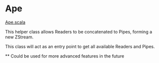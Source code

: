 # Ape

[Ape.scala](/src/main/scala/com/libertexgroup/ape/Ape.scala)

This helper class allows Readers to be concatenated to Pipes, forming a new ZStream.

This class will act as an entry point to get all available Readers and Pipes.

** Could be used for more advanced features in the future
